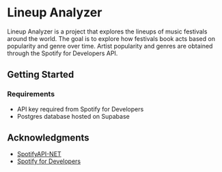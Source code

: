# Lineup Analyzer
Lineup Analyzer is a project that explores the lineups of music festivals around the world. The goal is to explore how festivals book acts based on popularity and genre over time. Artist popularity and genres are obtained through the Spotify for Developers API.

## Getting Started

### Requirements

* API key required from Spotify for Developers
* Postgres database hosted on Supabase

## Acknowledgments

* [SpotifyAPI-NET](https://github.com/JohnnyCrazy/SpotifyAPI-NET)
* [Spotify for Developers](https://developer.spotify.com/)
